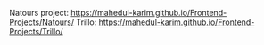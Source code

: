Natours project: https://mahedul-karim.github.io/Frontend-Projects/Natours/
Trillo: https://mahedul-karim.github.io/Frontend-Projects/Trillo/
